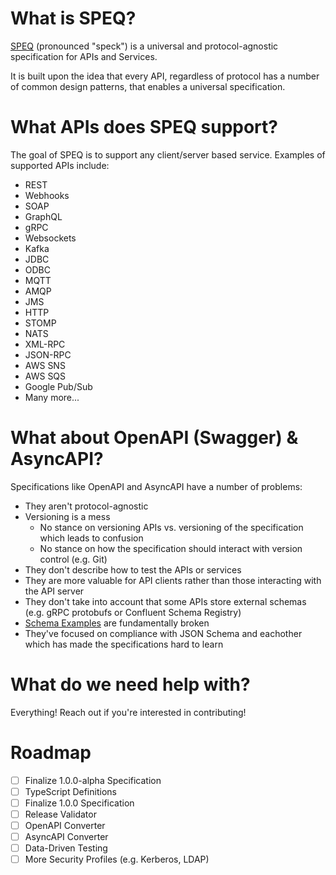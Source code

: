 # What is SPEQ?
[SPEQ](https://speq.dev) (pronounced "speck") is a universal and protocol-agnostic specification for APIs and Services.

It is built upon the idea that every API, regardless of protocol has a number of common design patterns, that enables a universal specification.

# What APIs does SPEQ support?
The goal of SPEQ is to support any client/server based service. Examples of supported APIs include:

- REST
- Webhooks
- SOAP
- GraphQL
- gRPC
- Websockets
- Kafka
- JDBC
- ODBC
- MQTT
- AMQP
- JMS
- HTTP
- STOMP
- NATS
- XML-RPC
- JSON-RPC
- AWS SNS
- AWS SQS
- Google Pub/Sub
- Many more...

# What about OpenAPI (Swagger) & AsyncAPI?
Specifications like OpenAPI and AsyncAPI have a number of problems:
- They aren't protocol-agnostic
- Versioning is a mess
  - No stance on versioning APIs vs. versioning of the specification which leads to confusion
  - No stance on how the specification should interact with version control (e.g. Git)
- They don't describe how to test the APIs or services
- They are more valuable for API clients rather than those interacting with the API server
- They don't take into account that some APIs store external schemas (e.g. gRPC protobufs or Confluent Schema Registry)
- [Schema Examples](https://phil.tech/2020/openapi-examples/) are fundamentally broken
- They've focused on compliance with JSON Schema and eachother which has made the specifications hard to learn

# What do we need help with?
Everything! Reach out if you're interested in contributing!

# Roadmap
- [ ] Finalize 1.0.0-alpha Specification
- [ ] TypeScript Definitions
- [ ] Finalize 1.0.0 Specification
- [ ] Release Validator
- [ ] OpenAPI Converter
- [ ] AsyncAPI Converter
- [ ] Data-Driven Testing
- [ ] More Security Profiles (e.g. Kerberos, LDAP)
